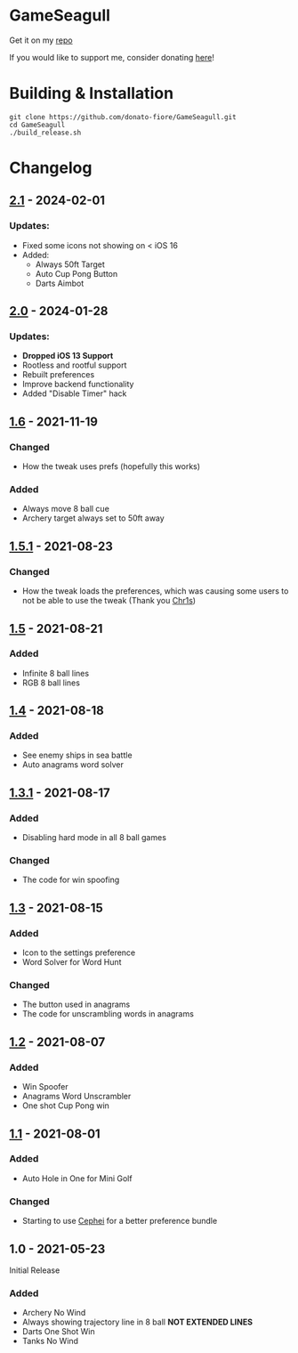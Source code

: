 # GameSeagull

Get it on my [repo](https://donato-fiore.github.io/repo)

If you would like to support me, consider donating [here](https://www.paypal.com/paypalme/donato-fiore)!

# Building & Installation
```SHELL
git clone https://github.com/donato-fiore/GameSeagull.git
cd GameSeagull
./build_release.sh
```

# Changelog
## [2.1](https://github.com/donato-fiore/GameSeagull/releases/tag/2.1) - 2024-02-01
### Updates:
- Fixed some icons not showing on < iOS 16
- Added:
    - Always 50ft Target
    - Auto Cup Pong Button
    - Darts Aimbot

## [2.0](https://github.com/donato-fiore/GameSeagull/releases/tag/2.0) - 2024-01-28
### Updates:
- **Dropped iOS 13 Support**
- Rootless and rootful support
- Rebuilt preferences
- Improve backend functionality
- Added "Disable Timer" hack

## [1.6](https://github.com/donato-fiore/GameSeagull/releases/download/1.6/com.fiore.gameseagull_1.6_iphoneos-arm.deb) - 2021-11-19
### Changed
- How the tweak uses prefs (hopefully this works)
### Added
- Always move 8 ball cue
- Archery target always set to 50ft away
## [1.5.1](https://github.com/donato-fiore/GameSeagull/releases/download/1.5.1/com.donato.gameseagull_1.5.1_iphoneos-arm.deb) - 2021-08-23
### Changed
- How the tweak loads the preferences, which was causing some users to not be able to use the tweak (Thank you [Chr1s](https://github.com/Chr1sDev))
## [1.5](https://github.com/donato-fiore/GameSeagull/releases/download/1.5/com.donato.gameseagull_1.5_iphoneos-arm.deb) - 2021-08-21
### Added
- Infinite 8 ball lines
- RGB 8 ball lines
## [1.4](https://github.com/donato-fiore/GameSeagull/releases/download/1.4/com.donato.gameseagull_1.4_iphoneos-arm.deb) - 2021-08-18
### Added
- See enemy ships in sea battle
- Auto anagrams word solver
## [1.3.1](https://github.com/donato-fiore/GameSeagull/releases/download/1.3.1/com.donato.gameseagull_1.3.1_iphoneos-arm.deb) - 2021-08-17
### Added
- Disabling hard mode in all 8 ball games
### Changed
- The code for win spoofing
## [1.3](https://github.com/donato-fiore/GameSeagull/releases/download/1.3/com.donato.gameseagull_1.3_iphoneos-arm.deb) - 2021-08-15
### Added
- Icon to the settings preference
- Word Solver for Word Hunt
### Changed
- The button used in anagrams
- The code for unscrambling words in anagrams
## [1.2](https://github.com/donato-fiore/GameSeagull/releases/download/1.2/com.donato.gameseagull_1.2_iphoneos-arm.deb) - 2021-08-07
### Added
- Win Spoofer
- Anagrams Word Unscrambler
- One shot Cup Pong win
## [1.1](https://github.com/donato-fiore/GameSeagull/releases/download/1.1/com.donato.gameseagull_1.1_iphoneos-arm.deb) - 2021-08-01
### Added
- Auto Hole in One for Mini Golf
### Changed
- Starting to use [Cephei](https://hbang.github.io/libcephei/) for a better preference bundle
## 1.0 - 2021-05-23
Initial Release
### Added
- Archery No Wind
- Always showing trajectory line in 8 ball **NOT EXTENDED LINES**
- Darts One Shot Win
- Tanks No Wind
